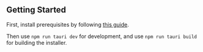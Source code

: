 ## Getting Started

First, install prerequisites by following [this guide](https://tauri.app/v1/guides/getting-started/prerequisites).

Then use `npm run tauri dev` for development, and use `npm run tauri build` for building the installer.
